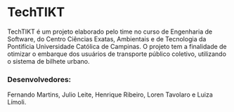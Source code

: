# TechTIKT
   TechTIKT é um projeto elaborado pelo time no curso de Engenharia de Software, do Centro Ciências Exatas, Ambientais e de Tecnologia da Pontifícia Universidade Católica de Campinas. O projeto tem a finalidade de otimizar o embarque dos usuários de transporte público coletivo, utilizando o sistema de bilhete urbano.
   
   ### Desenvolvedores: 
   Fernando Martins, Julio Leite, Henrique Ribeiro, Loren Tavolaro e Luiza Límoli.
